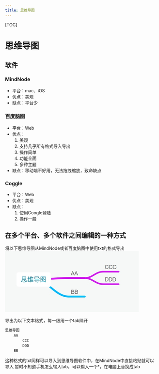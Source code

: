 ```yaml
---
title: 思维导图
---
```


[TOC]
# 思维导图

## 软件

### MindNode
* 平台：mac、iOS
* 优点：美观
* 缺点：平台少

### 百度脑图
* 平台：Web
* 优点：
	1. 美观
	2. 支持几乎所有格式导入导出
	3. 操作简单
	4. 功能全面
	5. 多种主题
* 缺点：移动端不好用，无法拖拽缩放，致命缺点

### Coggle
* 平台：Web
* 优点：美观
* 缺点：
	1. 使用Google登陆
	2. 操作一般

## 在多个平台、多个软件之间编辑的一种方式
将以下思维导图从MindNode或者百度脑图中使用txt的格式导出
![](media/markdown.jpg)

导出为以下文本格式，每一级用一个tab隔开
```txt
思维导图
	AA
		CCC
		DDD
	BB
```
这种格式的txt同样可以导入到思维导图软件中，在MindNode中直接粘贴就可以导入
暂时不知道手机怎么输入tab，可以输入一个*，在电脑上替换成tab



                      